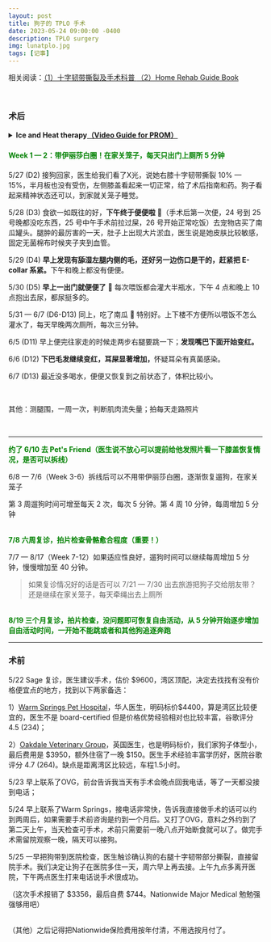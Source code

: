 ```yaml
---
layout: post
title: 狗子的 TPLO 手术
date: 2023-05-24 09:00:00 -0400
description: TPLO surgery
img: lunatplo.jpg
tags: [记事]
---
```



相关阅读：<a href="https://www.dealmoon.com/guide/962259" target="_blank">（1）十字韧带撕裂及手术科普 </a> <a href="{{ site.url }}{{ site.baseurl }}/assets/file/CruciateHomeRehabGuide.pdf" target="_blank">（2）Home Rehab Guide Book</a>

<br>

### 术后 

<details > 
<summary><b>Ice and Heat therapy<a href="https://www.animalsurgicalcenter.com/tibial-plateau-leveling-osteotomy--tplo" target="_blank">（Video Guide for PROM）</a></b></summary> 
<ul>
<b>Use ice packs after walks and PROM for the first 3 to 4 days after surgery</b>
(Drugstore packs, crushed ice in a Ziploc bag, or frozen peas or corn can be used. Ice around as much of the circumference of the knee as possible. While a paper or thin towel can be used to absorb moisture from the ice pack, a thick towel may prevent icing from being effective) <b>Ice for 10-15 minutes per session.</b><br><br>
<b>Use heat packs prior to PROM after initial 3 to 4 days</b>
(Drugstore packs or socks filled with uncooked rice heated in a microwave work well. Test pack on your wrist first. If it is too hot for your skin, it is too hot for your dog. Insulate the heat pack with a thin cloth) <b>Use for 10 minutes per session.</b><br><br>
    <b>PROM (Optional) </b>Lay pet on their side with surgical limb up. Flex and extend the joints of the affected limb gently to resistance. Gently support the knee to prevent twisting or rotation of the limb. Repeat 2 to 3 times daily or allot 10 to 15 repetitions.
PROM should not cause pain, discomfort or negative reaction.<br>
</ul>
</details>


#### <span style="color:green">Week 1 — 2：带伊丽莎白圈！在家关笼子，每天只出门上厕所 5 分钟</span>

5/27 (D2) 接狗回家，医生给我们看了X光，说她右膝十字韧带撕裂 10% — 15%，半月板也没有受伤，左侧膝盖看起来一切正常，给了术后指南和药。狗子看起来精神状态还可以，到家就关笼子睡觉。

5/28 (D3) 食欲一如既往的好，<b>下午终于便便啦</b> 💩（手术后第一次便，24 号到 25 号晚都没吃东西，25 号中午手术前拉过屎，26 号开始正常吃饭）去宠物店买了南瓜罐头。腿肿的最厉害的一天，肚子上出现大片淤血，医生说是她皮肤比较敏感，固定无菌棉布时候夹子夹到血管。

5/29 (D4) <b>早上发现有舔湿左腿内侧的毛，还好另一边伤口是干的，赶紧把 E-collar 系紧。</b>下午和晚上都没有便便。

5/30 (D5) <b>早上一出门就便便了</b> 💩 每次喂饭都会灌大半瓶水，下午 4 点和晚上 10 点抱出去尿，都尿挺多的。

5/31 — 6/7 (D6-D13) 同上，吃了南瓜 💩 特别好。上下楼不方便所以喂饭不怎么灌水了，每天早晚两次厕所，每次三分钟。

6/5 (D11) 早上便完往家走的时候走两步右腿要跳一下；<b>发现嘴巴下面开始变红。</b>

6/6 (D12) <b>下巴毛发继续变红，耳屎显著增加，</b>怀疑耳朵有真菌感染。

6/7 (D13) 最近没多喝水，便便又恢复到之前状态了，体积比较小。

<br>

其他：测腿围，一周一次，判断肌肉流失量；拍每天走路照片

<br>

<hr>

<span style="color:green"><b>约了 6/10 去 Pet's Friend（医生说不放心可以提前给他发照片看一下膝盖恢复情况，是否可以拆线）</b></span>

6/8 — 7/6（Week 3-6）拆线后可以不用带伊丽莎白圈，逐渐恢复遛狗，在家关笼子

第 3 周遛狗时间可增至每天 2 次，每次 5 分钟。第 4 周 10 分钟，每周增加 5 分钟

<br>
<span style="color:green"><b>7/8 六周复诊，拍片检查骨骼愈合程度（重要！）</b></span>

7/7 — 8/17（Week 7-12）如果适应性良好，遛狗时间可以继续每周增加 5 分钟，慢慢增加至 40 分钟。

> 如果复诊情况好的话是否可以 7/21 — 7/30 出去旅游把狗子交给朋友带？还是继续在家关笼子，每天牵绳出去上厕所

<br>
<span style="color:green"><b>8/19 三个月复诊，拍片检查，没问题即可恢复自由活动，从 5 分钟开始逐步增加自由活动时间，一开始不能跳或者和其他狗追逐奔跑</b> </span>


<br>
<hr>


### 术前

5/22 Sage 复诊，医生建议手术，估价 $9600，湾区顶配，决定去找找有没有价格便宜点的地方，找到以下两家备选：

1）<a href="http://www.warmspringspet.com/prices-1" target="_blank">Warm Springs Pet Hospital</a>，华人医生，明码标价$4400，算是湾区比较便宜的，医生不是 board-certified 但是价格优势经验相对也比较丰富，谷歌评分 4.5 (234)；

2）<a href="https://www.oakdaleveterinarygroup.com/services/orthopedic-referrals/tibial-plateau-leveling-osteotomy-tplo" target="_blank">Oakdale Veterinary Group</a>，英国医生，也是明码标价，我们家狗子体型小，最后费用是 $3950，额外住宿了一晚 $150。医生手术经验丰富学历好，医院谷歌评分 4.7 (264)。缺点是距离湾区比较远，车程1.5小时。

5/23 早上联系了OVG，前台告诉我当天有手术会晚点回我电话，等了一天都没接到电话；

5/24 早上联系了Warm Springs，接电话非常快，告诉我直接做手术的话可以约到两周后，如果需要手术前咨询是约到一个月后。又打了OVG，意料之外约到了第二天上午，当天检查可手术，术前只需要前一晚八点开始断食就可以了。做完手术需留院观察一晚，隔天可以接狗。

5/25 一早把狗带到医院检查，医生触诊确认狗的右腿十字韧带部分撕裂，直接留院手术。我们决定让狗子在医院多住一天，周六早上再去接。上午九点多离开医院，下午两点医生打来电话说手术很成功。

（这次手术报销了 $3356，最后自费 $744。Nationwide Major Medical 勉勉强强够用吧）


<br>
（其他）之后记得把Nationwide保险费用按年付清，不用选按月付了。

